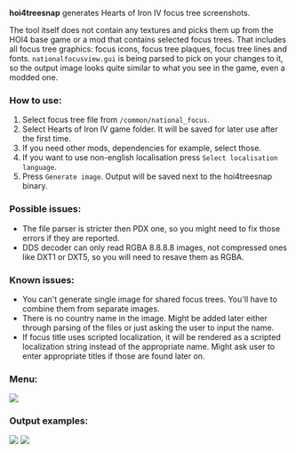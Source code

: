 __hoi4treesnap__ generates Hearts of Iron IV focus tree screenshots.

The tool itself does not contain any textures and picks them up from the HOI4 base game or a mod that contains selected focus trees. That includes all focus tree graphics: focus icons, focus tree plaques, focus tree lines and fonts. `nationalfocusview.gui` is being parsed to pick on your changes to it, so the output image looks quite similar to what you see in the game, even a modded one.

### How to use:
1. Select focus tree file from `/common/national_focus`.
2. Select Hearts of Iron IV game folder. It will be saved for later use after the first time.
3. If you need other mods, dependencies for example, select those.
4. If you want to use non-english localisation press `Select localisation language`.
5. Press `Generate image`. Output will be saved next to the hoi4treesnap binary.

### Possible issues:
* The file parser is stricter then PDX one, so you might need to fix those errors if they are reported.
* DDS decoder can only read RGBA 8.8.8.8 images, not compressed ones like DXT1 or DXT5, so you will need to resave them as RGBA.

### Known issues:
* You can't generate single image for shared focus trees. You'll have to combine them from separate images.
* There is no country name in the image. Might be added later either through parsing of the files or just asking the user to input the name.
* If focus title uses scripted localization, it will be rendered as a scripted localization string instead of the appropriate name. Might ask user to enter appropriate titles if those are found later on.

### Menu:
<img src="https://i.imgur.com/84sotcl.png">

### Output examples:
<img src="https://i.imgur.com/MKPV5Cc.png">
<img src="https://i.imgur.com/8Bq71l1.png">
